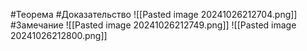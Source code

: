 #Теорема #Доказательство 
![[Pasted image 20241026212704.png]]
#Замечание 
![[Pasted image 20241026212749.png]]
![[Pasted image 20241026212800.png]]
